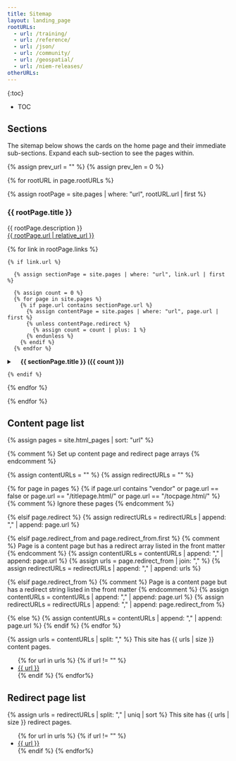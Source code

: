 ```yaml
---
title: Sitemap
layout: landing_page
rootURLs:
  - url: /training/
  - url: /reference/
  - url: /json/
  - url: /community/
  - url: /geospatial/
  - url: /niem-releases/
otherURLs:
---
```


{:toc}
- TOC

## Sections

The sitemap below shows the cards on the home page and their immediate sub-sections.  Expand each sub-section to see the pages within.

{% assign prev_url = "" %}
{% assign prev_len = 0 %}

{% for rootURL in page.rootURLs %}

  {% assign rootPage = site.pages | where: "url", rootURL.url | first %}

  <h3>{{ rootPage.title }}</h3>

  {{ rootPage.description }}<br/>
  <a href="{{ rootPage.url | relative_url }}">{{ rootPage.url | relative_url }}</a> <br/>

  {% for link in rootPage.links %}

    {% if link.url %}

      {% assign sectionPage = site.pages | where: "url", link.url | first %}

      {% assign count = 0 %}
      {% for page in site.pages %}
        {% if page.url contains sectionPage.url %}
          {% assign contentPage = site.pages | where: "url", page.url | first %}
          {% unless contentPage.redirect %}
            {% assign count = count | plus: 1 %}
          {% endunless %}
        {% endif %}
      {% endfor %}

  <details>
    <summary><strong style="padding-left: 15px;">{{ sectionPage.title }} ({{ count }})</strong></summary>
    <div class="box">
      <p>
        {{ sectionPage.description }} <br/>
        <a href="{{ sectionPage.url | relative_url }}">{{ sectionPage.url | relative_url }}</a>
      </p>

      {% include page/sitemap-links.html links=sectionPage.links %}
    </div>
  </details>

    {% endif %}

  {% endfor %}

{% endfor %}

## Content page list

{% assign pages = site.html_pages | sort: "url" %}

{% comment %} Set up content page and redirect page arrays {% endcomment %}

{% assign contentURLs = "" %}
{% assign redirectURLs = "" %}

{% for page in pages %}
  {% if page.url contains "vendor" or page.url == false or page.url == "/titlepage.html/" or page.url == "/tocpage.html/" %}
    {% comment %} Ignore these pages {% endcomment %}

  {% elsif page.redirect %}
    {% assign redirectURLs = redirectURLs | append: "," | append: page.url %}

  {% elsif page.redirect_from and page.redirect_from.first %}
    {% comment %} Page is a content page but has a redirect array listed in the front matter {% endcomment %}
    {% assign contentURLs = contentURLs | append: "," | append: page.url %}
    {% assign urls = page.redirect_from | join: "," %}
    {% assign redirectURLs = redirectURLs | append: "," | append: urls %}

  {% elsif page.redirect_from %}
    {% comment %} Page is a content page but has a redirect string listed in the front matter {% endcomment %}
    {% assign contentURLs = contentURLs | append: "," | append: page.url %}
    {% assign redirectURLs = redirectURLs | append: "," | append: page.redirect_from %}

  {% else %}
    {% assign contentURLs = contentURLs | append: "," | append: page.url %}
  {% endif %}
{% endfor %}

{% assign urls = contentURLs | split: "," %}
This site has {{ urls | size }} content pages.

<ul>
  {% for url in urls %}
    {% if url != "" %}
      <li><a href="{{ url | relative_url }}">{{ url }}</a></li>
    {% endif %}
  {% endfor%}
</ul>

## Redirect page list

{% assign urls = redirectURLs | split: "," | uniq | sort %}
This site has {{ urls | size }} redirect pages.

<ul>
  {% for url in urls %}
    {% if url != "" %}
      <li><a href="{{ url | relative_url }}">{{ url }}</a></li>
    {% endif %}
  {% endfor%}
</ul>
